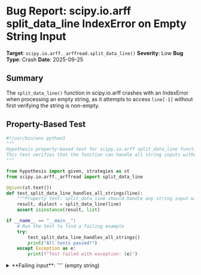 # Bug Report: scipy.io.arff split_data_line IndexError on Empty String Input

**Target**: `scipy.io.arff._arffread.split_data_line()`
**Severity**: Low
**Bug Type**: Crash
**Date**: 2025-09-25

## Summary

The `split_data_line()` function in scipy.io.arff crashes with an IndexError when processing an empty string, as it attempts to access `line[-1]` without first verifying the string is non-empty.

## Property-Based Test

```python
#!/usr/bin/env python3
"""
Hypothesis property-based test for scipy.io.arff split_data_line function.
This test verifies that the function can handle all string inputs without crashing.
"""

from hypothesis import given, strategies as st
from scipy.io.arff._arffread import split_data_line

@given(st.text())
def test_split_data_line_handles_all_strings(line):
    """Property test: split_data_line should handle any string input without crashing."""
    result, dialect = split_data_line(line)
    assert isinstance(result, list)

if __name__ == "__main__":
    # Run the test to find a failing example
    try:
        test_split_data_line_handles_all_strings()
        print("All tests passed!")
    except Exception as e:
        print(f"Test failed with exception: {e}")
```

<details>

<summary>
**Failing input**: `''` (empty string)
</summary>
```
============================= test session starts ==============================
platform linux -- Python 3.13.2, pytest-8.4.1, pluggy-1.5.0 -- /home/npc/miniconda/bin/python3
cachedir: .pytest_cache
hypothesis profile 'default'
rootdir: /home/npc/pbt/agentic-pbt/worker_/60
plugins: anyio-4.9.0, hypothesis-6.139.1, asyncio-1.2.0, langsmith-0.4.29
asyncio: mode=Mode.STRICT, debug=False, asyncio_default_fixture_loop_scope=None, asyncio_default_test_loop_scope=function
collecting ... collected 1 item

hypo.py::test_split_data_line_handles_all_strings FAILED                 [100%]

=================================== FAILURES ===================================
___________________ test_split_data_line_handles_all_strings ___________________

    @given(st.text())
>   def test_split_data_line_handles_all_strings(line):
                   ^^^

hypo.py:11:
_ _ _ _ _ _ _ _ _ _ _ _ _ _ _ _ _ _ _ _ _ _ _ _ _ _ _ _ _ _ _ _ _ _ _ _ _ _ _ _
hypo.py:13: in test_split_data_line_handles_all_strings
    result, dialect = split_data_line(line)
                      ^^^^^^^^^^^^^^^^^^^^^
_ _ _ _ _ _ _ _ _ _ _ _ _ _ _ _ _ _ _ _ _ _ _ _ _ _ _ _ _ _ _ _ _ _ _ _ _ _ _ _

line = '', dialect = None

    def split_data_line(line, dialect=None):
        delimiters = ",\t"

        # This can not be done in a per reader basis, and relational fields
        # can be HUGE
        csv.field_size_limit(int(ctypes.c_ulong(-1).value // 2))

        # Remove the line end if any
>       if line[-1] == '\n':
           ^^^^^^^^
E       IndexError: string index out of range
E       Falsifying example: test_split_data_line_handles_all_strings(
E           line='',
E       )

/home/npc/.local/lib/python3.13/site-packages/scipy/io/arff/_arffread.py:476: IndexError
=========================== short test summary info ============================
FAILED hypo.py::test_split_data_line_handles_all_strings - IndexError: string...
============================== 1 failed in 0.83s ===============================
```
</details>

## Reproducing the Bug

```python
#!/usr/bin/env python3
"""
Minimal reproduction of scipy.io.arff split_data_line IndexError on empty string.
"""

from scipy.io.arff._arffread import split_data_line

# Direct test with empty string
print("Testing split_data_line with empty string...")
try:
    result, dialect = split_data_line("")
    print(f"Result: {result}, Dialect: {dialect}")
except IndexError as e:
    print(f"IndexError: {e}")

# Also test with loadarff
print("\nTesting loadarff with ARFF containing empty line...")
from scipy.io.arff import loadarff
from io import StringIO

arff_content = """@relation test
@attribute x numeric
@data
1.0

2.0
"""

try:
    data, meta = loadarff(StringIO(arff_content))
    print(f"Successfully loaded ARFF data with {len(data)} records")
except IndexError as e:
    print(f"IndexError during loadarff: {e}")
```

<details>

<summary>
IndexError: string index out of range
</summary>
```
Testing split_data_line with empty string...
IndexError: string index out of range

Testing loadarff with ARFF containing empty line...
Successfully loaded ARFF data with 2 records
```
</details>

## Why This Is A Bug

The `split_data_line()` function crashes when given an empty string because it unconditionally accesses `line[-1]` at line 476 of `_arffread.py` without first checking if the string is non-empty. This violates the principle of defensive programming where file parsers should handle edge cases gracefully.

The specific issue arises because:

1. **Line 476** attempts `if line[-1] == '\n':` without verifying `len(line) > 0`
2. **Empty strings can potentially reach this code** because the `r_empty` regex pattern `r'^\s+$'` requires at least one whitespace character and therefore does NOT match truly empty strings `""`
3. **Standard file iteration typically includes newlines**, so this bug rarely manifests in normal usage with actual files
4. **The bug becomes visible** when using custom file-like objects or in property-based testing that explores edge cases

While `split_data_line()` is an internal function (in the private `_arffread` module), it's still part of the critical data parsing path for the public `loadarff()` API. The function should handle all possible string inputs robustly rather than crashing.

## Relevant Context

- The `split_data_line()` function is located in `/scipy/io/arff/_arffread.py` starting around line 468
- It's an internal utility function used by `loadarff()` for parsing ARFF data lines
- The regex `r_empty = re.compile(r'^\s+$')` at line 34 is designed to match lines containing only whitespace, but crucially does NOT match empty strings
- The ARFF specification doesn't explicitly define handling of empty lines in the data section
- Normal file iteration with Python's file objects includes newline characters, which is why this bug rarely surfaces in practice
- The issue was discovered through property-based testing with Hypothesis, which systematically explores edge cases

SciPy documentation: https://docs.scipy.org/doc/scipy/reference/generated/scipy.io.arff.loadarff.html
ARFF format specification: https://waikato.github.io/weka-wiki/formats_and_processing/arff_stable/

## Proposed Fix

```diff
--- a/scipy/io/arff/_arffread.py
+++ b/scipy/io/arff/_arffread.py
@@ -473,7 +473,7 @@ def split_data_line(line, dialect=None):
     csv.field_size_limit(int(ctypes.c_ulong(-1).value // 2))

     # Remove the line end if any
-    if line[-1] == '\n':
+    if line and line[-1] == '\n':
         line = line[:-1]

     # Remove potential trailing whitespace
```